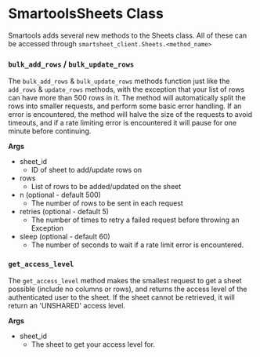 # SmartoolsSheets Class
Smartools adds several new methods to the Sheets class. All of these can be accessed through `smartsheet_client.Sheets.<method_name>`

### `bulk_add_rows` / `bulk_update_rows`
The `bulk_add_rows` & `bulk_update_rows` methods function just like the `add_rows` & `update_rows` methods, with the exception that your list of rows can have more than 500 rows in it. The method will automatically split the rows into smaller requests, and perform some basic error handling. If an error is encountered, the method will halve the size of the requests to avoid timeouts, and if a rate limiting error is encountered it will pause for one minute before continuing.

**Args**
- sheet_id
	- ID of sheet to add/update rows on
- rows
	- List of rows to be added/updated on the sheet
- n (optional - default 500)
	- The number of rows to be sent in each request
- retries (optional - default 5)
	- The number of times to retry a failed request before throwing an Exception
- sleep (optional - default 60)
	- The number of seconds to wait if a rate limit error is encountered.

### `get_access_level`
The `get_access_level` method makes the smallest request to get a sheet possible (include no columns or rows), and returns the access level of the authenticated user to the sheet. If the sheet cannot be retrieved, it will return an 'UNSHARED' access level.

**Args**
- sheet_id
	- The sheet to get your access level for.
